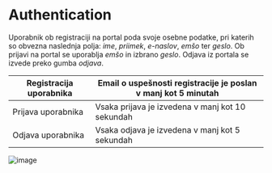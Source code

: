 # Authentication

Uporabnik ob registraciji na portal poda svoje osebne podatke, pri katerih so obvezna naslednja polja: *ime*, *priimek*, *e-naslov*, *emšo* ter *geslo*.
Ob prijavi na portal se uporablja *emšo* in izbrano *geslo*.
Odjava iz portala se izvede preko gumba *odjava*. 


| Registracija uporabnika  | Email o uspešnosti registracije je poslan v manj kot 5 minutah |
| ------------- | ------------- |
| Prijava uporabnika | Vsaka prijava je izvedena v manj kot 10 sekundah |
| Odjava uporabnika  | Vsaka odjava je izvedena v manj kot 5 sekundah |


![image](https://user-images.githubusercontent.com/1338126/157851822-cbdbfa26-9416-478c-b1ed-05242fc94bde.png)
